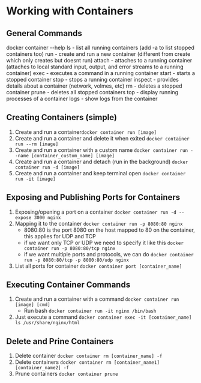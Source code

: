# Working with Containers

## General Commands
docker container --help
ls - list all running containers (add -a to list stopped containers too)
run - create and run a new container (different from create which only creates but doesnt run)
attach - attaches to a running container (attaches to local standard input, output, and error streams to a running container)
exec - executes a command in a running container
start - starts a stopped container
stop - stops a running container
inspect - provides details about a container (network, volmes, etc)
rm - deletes a stopped container
prune - deletes all stopped containers
top - display running processes of a container
logs - show logs from the container

## Creating Containers (simple)
1. Create and run a container```docker container run [image]```
2. Create and run a container and delete it when exited ```docker container run --rm [image]```
3. Create and run a container with a custom name ```docker container run --name [container_custom_name] [image]```
4. Create and run a container and detach (run in the background) ```docker container run -d [image]```
5. Create and run a container and keep terminal open ```docker container run -it [image]```

## Exposing and Publishing Ports for Containers
1. Exposing/opening a port on a container ```docker container run -d --expose 3000 nginx```
2. Mapping it to the container ```docker container run -p 8080:80 nginx```
   * 8080:80 is the port 8080 on the host mapped to 80 on the container, this applies for UDP and TCP
   * if we want only TCP or UDP we need to specify it like this ```docker container run -p 8080:80/tcp nginx```
   * if we want multiple ports and protocols, we can do ```docker container run -p 8080:80/tcp -p 8080:80/udp nginx```
3. List all ports for container ```docker container port [container_name]```

## Executing Container Commands
1. Create and run a container with a command ```docker container run [image] [cmd]```
   * Run bash ```docker container run -it nginx /bin/bash```
2. Just execute a command ```docker container exec -it [container_name] ls /usr/share/nginx/html```

## Delete and Prine Containers
1. Delete container ```docker container rm [container_name] -f```
2. Delete containers ```docker container rm [container_name1] [container_name2] -f```
3. Prune containers ```docker container prune```